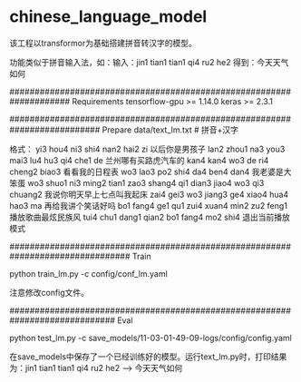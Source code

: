 # chinese_language_model
该工程以transformor为基础搭建拼音转汉字的模型。

功能类似于拼音输入法，如：输入：jin1 tian1 tian1 qi4 ru2 he2  得到：今天天气如何

####################################################################
Requirements
tensorflow-gpu >= 1.14.0
keras >= 2.3.1

##########################################################################
Prepare
data/text_lm.txt # 拼音+汉字 

格式：
yi3 hou4 ni3 shi4 nan2 hai2 zi	以后你是男孩子
lan2 zhou1 na3 you3 mai3 lu4 hu3 qi4 che1 de	兰州哪有买路虎汽车的
kan4 kan4 wo3 de ri4 cheng2 biao3	看看我的日程表
wo3 lao3 po2 shi4 da4 ben4 dan4	我老婆是大笨蛋
wo3 shuo1 ni3 ming2 tian1 zao3 shang4 qi1 dian3 jiao4 wo3 qi3 chuang2	我说你明天早上七点叫我起床
zai4 gei3 wo3 jiang3 ge4 xiao4 hua4 hao3 ma	再给我讲个笑话好吗
bo1 fang4 ge1 qu1 zui4 xuan4 min2 zu2 feng1	播放歌曲最炫民族风
tui4 chu1 dang1 qian2 bo1 fang4 mo2 shi4	退出当前播放模式

################################################################################
Train

python train_lm.py -c config/conf_lm.yaml

注意修改config文件。

#############################################################################
Eval

python test_lm.py -c save_models/11-03-01-49-09-logs/config/config.yaml

在save_models中保存了一个已经训练好的模型。运行text_lm.py时，打印结果为：jin1 tian1 tian1 qi4 ru2 he2  -->  今天天气如何

